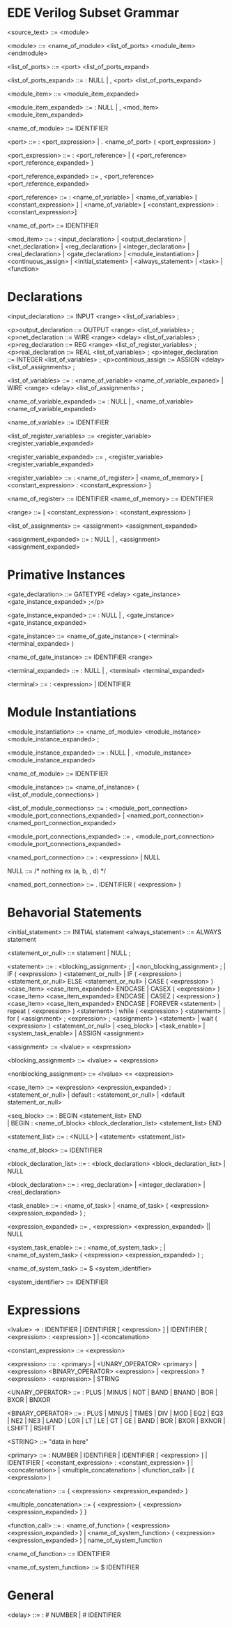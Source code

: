 # EDE Verilog Subset Grammar

&lt;source_text&gt; ::= &lt;module&gt;

&lt;module&gt; ::= &lt;name_of_module&gt; &lt;list_of_ports&gt; &lt;module_item&gt; &lt;endmodule&gt;

&lt;list_of_ports&gt; ::= &lt;port&gt; &lt;list_of_ports_expand&gt;


&lt;list_of_ports_expand&gt; ::= : NULL 
								  | , &lt;port&gt; &lt;list_of_ports_expand&gt;

&lt;module_item&gt; ::= &lt;module_item_expanded&gt;


&lt;module_item_expanded&gt; ::= : NULL 
								 | , &lt;mod_item&gt; &lt;module_item_expanded&gt;


&lt;name_of_module&gt; ::= IDENTIFIER


&lt;port&gt; ::= : &lt;port_expression&gt; 
           | . &lt;name_of_port&gt; ( &lt;port_expression&gt; )

           
&lt;port_expression&gt; ::= : &lt;port_reference&gt; 
						   | { &lt;port_reference&gt; &lt;port_reference_expanded&gt; }
						   
						   
&lt;port_reference_expanded&gt; ::= , &lt;port_reference&gt; &lt;port_reference_expanded&gt;

&lt;port_reference&gt; ::= : &lt;name_of_variable&gt; 
                     | &lt;name_of_variable&gt; [ &lt;constant_expression&gt; ] 
                     | &lt;name_of_variable&gt; [ &lt;constant_expression&gt; : &lt;constant_expression&gt;]
                     
 
&lt;name_of_port&gt; ::= IDENTIFIER

&lt;mod_item&gt; ::= : &lt;input_declaration&gt; 
				  | &lt;output_declaration&gt; 
				  | &lt;net_declaration&gt;
				  | &lt;reg_declaration&gt;
				  | &lt;integer_declaration&gt; 
				  | &lt;real_declaration&gt;
				  | &lt;gate_declaration&gt;
				  | &lt;module_instantiation&gt; 
				  | &lt;continuous_assign&gt;
				  | &lt;initial_statement&gt; 
				  | &lt;always_statement&gt;
				  | &lt;task&gt;
				  | &lt;function&gt;

# Declarations

&lt;input_declaration&gt; ::= INPUT &lt;range&gt; &lt;list_of_variables&gt; ;

&lt;p&gt;output_declaration ::= OUTPUT &lt;range&gt; &lt;list_of_variables&gt; ;
&lt;p&gt;net_declaration ::= WIRE &lt;range&gt; &lt;delay&gt; &lt;list_of_variables&gt; ;
&lt;p&gt;reg_declaration ::= REG &lt;range&gt; &lt;list_of_register_variables&gt; ;
&lt;p&gt;real_declaration ::= REAL &lt;list_of_variables&gt; ;
&lt;p&gt;integer_declaration ::= INTEGER &lt;list_of_variables&gt; ;
&lt;p&gt;continious_assign ::= ASSIGN &lt;delay&gt; &lt;list_of_assignments&gt; ;

&lt;list_of_variables&gt; ::= : &lt;name_of_variable&gt; &lt;name_of_variable_expaned&gt; 
							  | WIRE &lt;range&gt; &lt;delay&gt; &lt;list_of_assignments&gt; ;
							  
&lt;name_of_variable_expanded&gt; ::= : NULL 
										| , &lt;name_of_variable&gt; &lt;name_of_variable_expanded&gt;
										 
&lt;name_of_variable&gt; ::= IDENTIFIER

&lt;list_of_register_variables&gt; ::= &lt;register_variable&gt; &lt;register_variable_expanded&gt;

&lt;register_variable_expanded&gt; ::= , &lt;register_variable&gt; &lt;register_variable_expanded&gt;

&lt;register_variable&gt; ::= : &lt;name_of_register&gt; 
                        | &lt;name_of_memory&gt; [ &lt;constant_expression&gt; : &lt;constant_expression&gt; ]
                        
&lt;name_of_register&gt; ::= IDENTIFIER
&lt;name_of_memory&gt; ::= IDENTIFIER

&lt;range&gt; ::= [ &lt;constant_expression&gt; : &lt;constant_expression&gt; ]

&lt;list_of_assignments&gt; ::= &lt;assignment&gt; &lt;assignment_expanded&gt;

&lt;assignment_expanded&gt; ::= : NULL 
								| , &lt;assignment&gt; &lt;assignment_expanded&gt;

# Primative Instances

&lt;gate_declaration&gt; ::= GATETYPE &lt;delay&gt; &lt;gate_instance&gt; &lt;gate_instance_expanded&gt; ;&lt;/p&gt;

&lt;gate_instance_expanded&gt; ::= : NULL 
									| , &lt;gate_instance&gt; &lt;gate_instance_expanded&gt;

&lt;gate_instance&gt; ::= &lt;name_of_gate_instance&gt; ( &lt;terminal&gt; &lt;terminal_expanded&gt; )

&lt;name_of_gate_instance&gt; ::= IDENTIFIER &lt;range&gt;

&lt;terminal_expanded&gt; ::= : NULL 
							 | , &lt;terminal&gt; &lt;terminal_expanded&gt;
							 
&lt;terminal&gt; ::= : &lt;expression&gt; 
				  | IDENTIFIER

# Module Instantiations

&lt;module_instantiation&gt; ::= &lt;name_of_module&gt;  &lt;module_instance&gt; &lt;module_instance_expanded&gt; ;

&lt;module_instance_expanded&gt; ::= : NULL 
									  | , &lt;module_instance&gt; &lt;module_instance_expanded&gt;

&lt;name_of_module&gt; ::= IDENTIFIER

&lt;module_instance&gt; ::= &lt;name_of_instance&gt; ( &lt;list_of_module_connections&gt; )

&lt;list_of_module_connections&gt; ::= : &lt;module_port_connection&gt; &lt;module_port_connections_expanded&gt; 
										 | &lt;named_port_connection&gt; &lt;named_port_connection_expanded&gt;


&lt;module_port_connections_expanded&gt; ::= , &lt;module_port_connection&gt; &lt;module_port_connections_expanded&gt;

&lt;named_port_connection&gt; ::= : &lt;expression&gt; 
								  | NULL

NULL ::= /* nothing ex (a, b, , d) */

&lt;named_port_connection&gt; ::= . IDENTIFIER ( &lt;expression&gt; )


# Behavorial Statements

&lt;initial_statement&gt; ::= INITIAL statement
&lt;always_statement&gt; ::= ALWAYS statement

&lt;statement_or_null&gt; ::= statement | NULL ;

&lt;statement&gt; ::= : &lt;blocking_assignment&gt; ; 
				   	| &lt;non_blocking_assignment&gt; ; 
					| IF ( &lt;expression&gt; ) &lt;statement_or_null&gt; 
				  	| IF ( &lt;expression&gt; ) &lt;statement_or_null&gt; ELSE &lt;statement_or_null&gt; 
				  	| CASE ( &lt;expression&gt; ) &lt;case_item&gt; &lt;case_item_expanded&gt; ENDCASE 
				  	| CASEX ( &lt;expression&gt; ) &lt;case_item&gt; &lt;case_item_expanded&gt; ENDCASE 
				  	| CASEZ ( &lt;expression&gt; ) &lt;case_item&gt; &lt;case_item_expanded&gt; ENDCASE 
				  	| FOREVER &lt;statement&gt; 
				  	| repeat ( &lt;expression&gt; ) &lt;statement&gt; 
				  	| while ( &lt;expression&gt; ) &lt;statement&gt; 
				  	| for ( &lt;assignment&gt; ; &lt;expression&gt; ; &lt;assignment&gt; ) &lt;statement&gt; 
				  	| wait ( &lt;expression&gt; ) &lt;statement_or_null&gt; 
				  	| &lt;seq_block&gt; 
				  	| &lt;task_enable&gt; 
				  	| &lt;system_task_enable&gt; 
				  	| ASSIGN &lt;assignment&gt;
				  	
				  	

&lt;assignment&gt; ::= &lt;lvalue&gt; = &lt;expression&gt;

&lt;blocking_assignment&gt; ::= &lt;lvalue&gt; = &lt;expression&gt;

&lt;nonblocking_assignment&gt; ::= &lt;lvalue&gt; &lt;= &lt;expression&gt;

&lt;case_item&gt; ::= &lt;expression&gt; &lt;expression_expanded&gt; : &lt;statement_or_null&gt; | default : &lt;statement_or_null&gt; | &lt;default statement_or_null&gt;

&lt;seq_block&gt; ::= : BEGIN &lt;statement_list&gt; END  
					| BEGIN : &lt;name_of_block&gt; &lt;block_declaration_list&gt; &lt;statement_list&gt; END
					
&lt;statement_list&gt; ::= : &lt;NULL&gt; 
						  | &lt;statement&gt; &lt;statement_list&gt;
						  
&lt;name_of_block&gt; ::= IDENTIFIER

&lt;block_declaration_list&gt; ::= : &lt;block_declaration&gt; &lt;block_declaration_list&gt; 
									| NULL
									
&lt;block_declaration&gt; ::= : &lt;reg_declaration&gt; 
							 | &lt;integer_declaration&gt; 
							 | &lt;real_declaration&gt;
							 


&lt;task_enable&gt; ::= : &lt;name_of_task&gt; 
					  | &lt;name_of_task&gt; ( &lt;expression&gt; &lt;expression_expanded&gt; ) ;

&lt;expression_expanded&gt; ::= , &lt;expression&gt; &lt;expression_expanded&gt; || NULL


&lt;system_task_enable&gt; ::= : &lt;name_of_system_task&gt; ; 
                         | &lt;name_of_system_task&gt; ( &lt;expression&gt; &lt;expression_expanded&gt; ) ;
							   

&lt;name_of_system_task&gt; ::= $ &lt;system_identifier&gt;

&lt;system_identifier&gt; ::= IDENTIFIER

# Expressions

&lt;lvalue&gt; -&gt; : IDENTIFIER 
            | IDENTIFIER [ &lt;expression&gt; ] 
            | IDENTIFIER [ &lt;expression&gt; : &lt;expression&gt; ] 
            | &lt;concatenation&gt;
            

&lt;constant_expression&gt; ::= &lt;expression&gt;

&lt;expression&gt; ::= : &lt;primary&gt; 
                 | &lt;UNARY_OPERATOR&gt; &lt;primary&gt; 
                 | &lt;expression&gt; &lt;BINARY_OPERATOR&gt; &lt;expression&gt; 
                 | &lt;expression&gt; ? &lt;expression&gt; : &lt;expression&gt; 
                 | STRING
                 

&lt;UNARY_OPERATOR&gt; ::=  : PLUS 
                      | MINUS 
                      | NOT 
                      | BAND 
                      | BNAND 
                      | BOR 
                      | BXOR 
                      | BNXOR
                      
                      
                      
&lt;BINARY_OPERATOR&gt; ::= : PLUS 
                      | MINUS 
                      | TIMES 
                      | DIV 
                      | MOD 
                      | EQ2 
                      | EQ3 
                      | NE2 
                      | NE3 
                      | LAND 
                      | LOR 
                      | LT 
                      | LE 
                      | GT 
                      | GE 
                      | BAND 
                      | BOR 
                      | BXOR 
                      | BXNOR 
                      | LSHIFT 
                      | RSHIFT
                      
                      
                      
&lt;STRING&gt; ::= "data in here"


&lt;primary&gt; ::= : NUMBER
              | IDENTIFIER 
              | IDENTIFIER [ &lt;expression&gt; ] 
              | IDENTIFIER [ &lt;constant_expression&gt; : &lt;constant_expression&gt; ] 
              | &lt;concatenation&gt; 
              | &lt;multiple_concatenation&gt; 
              | &lt;function_call&gt; 
              | ( &lt;expression&gt; )

&lt;concatenation&gt; ::= { &lt;expression&gt; &lt;expression_expanded&gt; }

&lt;multiple_concatenation&gt; ::= { &lt;expression&gt; { &lt;expression&gt; &lt;expression_expanded&gt; } }

&lt;function_call&gt; ::= : &lt;name_of_function&gt; ( &lt;expression&gt; &lt;expression_expanded&gt; ) 
                    | &lt;name_of_system_function&gt; ( &lt;expression&gt; &lt;expression_expanded&gt; ) 
                    | name_of_system_function
                    
&lt;name_of_function&gt; ::= IDENTIFIER

&lt;name_of_system_function&gt; ::= $ IDENTIFIER

# General

&lt;delay&gt; ::= : # NUMBER 
            | # IDENTIFIER


